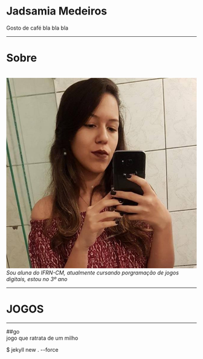 # Jadsamia Medeiros
Gosto de café bla bla bla

* * *
# Sobre
   &nbsp; &nbsp; &nbsp; &nbsp; ![](minha.jpg) 
<br>
 _Sou aluna do IFRN-CM, atualmente cursando porgramação de jogos digitais, estou no 3º ano_

* * *
#  JOGOS
* * *
 ##go
<br>
  jogo que ratrata de um milho
    
 $ jekyll new . --force 
 
  

